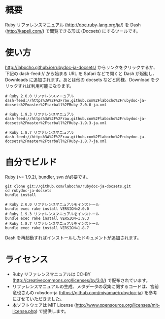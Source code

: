 # 概要

Ruby リファレンスマニュアル (http://doc.ruby-lang.org/ja/) を Dash (http://kapeli.com/) で閲覧できる形式 (Docsets) にするツールです。

# 使い方

http://labocho.github.io/rubydoc-ja-docsets/ からリンクをクリックするか、下記の dash-feed:// から始まる URL を Safari などで開くと Dash が起動し、Downloads に追加されます。あとは他の docsets などと同様、Download をクリックすれば利用可能になります。

    # Ruby 2.0.0 リファレンスマニュアル
    dash-feed://https%3A%2F%2Fraw.github.com%2Flabocho%2Frubydoc-ja-docsets%2Fmaster%2Ftarball%2FRuby-2.0.0-ja.xml

    # Ruby 1.9.3 リファレンスマニュアル
    dash-feed://https%3A%2F%2Fraw.github.com%2Flabocho%2Frubydoc-ja-docsets%2Fmaster%2Ftarball%2FRuby-1.9.3-ja.xml

    # Ruby 1.8.7 リファレンスマニュアル
    dash-feed://https%3A%2F%2Fraw.github.com%2Flabocho%2Frubydoc-ja-docsets%2Fmaster%2Ftarball%2FRuby-1.8.7-ja.xml

# 自分でビルド

Ruby (>= 1.9.2), bundler, svn が必要です。

    git clone git://github.com/labocho/rubydoc-ja-docsets.git
    cd rubydoc-ja-docsets
    bundle install

    # Ruby 2.0.0 リファレンスマニュアルをインストール
    bundle exec rake install VERSION=2.0.0
    # Ruby 1.9.3 リファレンスマニュアルをインストール
    bundle exec rake install VERSION=1.9.3
    # Ruby 1.8.7 リファレンスマニュアルをインストール
    bundle exec rake install VERSION=1.8.7

Dash を再起動すればインストールしたドキュメントが追加されます。

# ライセンス

- Ruby リファレンスマニュアルは CC-BY (http://creativecommons.org/licenses/by/3.0/) で配布されています。
- リファレンスマニュアルの生成、メタデータの収集に関するコードは、宮前竜也さんの rubydoc-ja (https://github.com/miyamae/rubydoc-ja) を参考にさせていただきました。
- 本ソフトウェアは MIT License (http://www.opensource.org/licenses/mit-license.php) で提供します。
